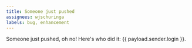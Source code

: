 ```yaml
---
title: Someone just pushed
assignees: wjschuringa
labels: bug, enhancement
---
```

Someone just pushed, oh no! Here's who did it: {{ payload.sender.login }}.